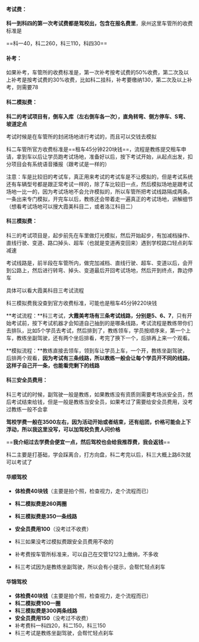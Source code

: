 #### 考试费：

**科一到科四的第一次考试费都是驾校出，包含在报名费里**，泉州这里车管所的收费标准是

==科一40，科二260，科三110，科四30==

#### 补考：

如果补考，车管所的收费标准是，第一次补考按考试费的50%收费，第二次及以上补考是按考试费的30%收费，比如科二挂科，补考要缴纳130，第二次及以上补考，则需要78

#### 科二模拟费：

**科二的考试项目有，倒车入库（左右倒车各一次），直角转弯、侧方停车、S弯、坡道定点**

考试时候是在车管所的封闭场地进行考试的，而且可以交钱去模拟

科二车管所官方收费标准是==租车45分钟220块钱==，流程是教练提交租车申请，拿到车以后让学员跑考试场地，准备好以后，按下考试开始，从起点出发，扣分项目会有系统语音播报（跟考试是一样的）

注意：车是比较旧的考试车，真正用来考试的考试车是不让模拟的，但是考试系统还有车辆型号都是跟正常考试一样的，除了车比较旧一点，然后模拟场地是跟考试场地一比一的，因为考试场地不会允许模拟的，所以车管所把考试线路隔成两条，一条出来专门模拟，开完车以后，教练还会带着走一遍真正的考试场地，讲解细节（想看考试场地可以搜大霞美科目二，或者洛江科目二）

#### 科三模拟费：

科三的考试项目是，起步前先在车里做灯光模拟，然后开始起步，有加减档操作、直线行驶、变道、路口掉头、超车（也就是变道再变回来）遇到学校路口轻点刹车减速

考试线路是，前半段在车管所内，做完加减档、直线行驶、超车、变道以后，会开到公路上，然后进行转弯、掉头、变道最后开回考试场地，然后开到终点，靠边停车

具体可以看大霞美科目三考试流程

科三模拟费我没查到官方收费标准，可能也是租车45分钟220块钱

**考试流程：**科三考试，**大霞美考场有三条考试线路，分别是5、6、7**，只有开始考试前，按下考试机器才会知道自己抽到的是哪条线路，考试流程是教练带你们去排队，比如5个学员去考试，然后排到了，教练领车，学员按顺序来，第一个上车，教练坐副驾驶，还有两个坐后排看，考完了换下一个，后排再上来一个观看。

**模拟流程：**教练直接去领车，领到车让学员上车，一个开，教练坐副驾驶，后排两个观看，**因为考试有三条线路，所以教练一般会让每个学员开不同的线路，这样子自己开一条，也能看完剩下的线路**

#### 科三安全员费用：

科三考试的时候，副驾驶一般是教练，如果教练没有资质则需要考场派安全员，然后考试结束给钱，但是一般是教练当安全员，如果考过了需要给安全员费用，没考过教练一般不会拿





**驾校学费一般在3500左右，因为活动开始或者结束，还有组团，价格可能会上下浮动，所以我这里没写，可以加驾校负责人问价格**

==**我介绍过去学费会便宜一点，然后驾校也会给我推荐费，我会返钱**==

科二主要是打基础，学会踩离合，打方向盘，科二考完以后，科三大概上路6次就可以考试了

#### 华顺驾校

+ **体检费40块钱**（主要是拍个照，检查视力，走个流程而已）

+ **科二模拟费是260两圈**

+ **科三模拟费是350一条线路**
+ **安全员费用100**（没考过不收费）
+ 科三如果没考过模拟费跟安全员费用不收的
+ 补考费按车管所标准来，可以自己在交管12123上缴纳，不多收
+ 科三考试因为是教练坐副驾驶，所以会有小提示，会帮忙轻点刹车



#### 华锦驾校

+ **体检费40块钱**（主要是拍个照，检查视力，走个流程而已）
+ **科二模拟费100一圈**
+ **科三模拟费是300两条线路**
+ **安全员费用150**（没考过不收费）
+ 补考费科一科四20，科二150，科三150
+ 科三考试是教练坐副驾驶，会帮忙轻点刹车